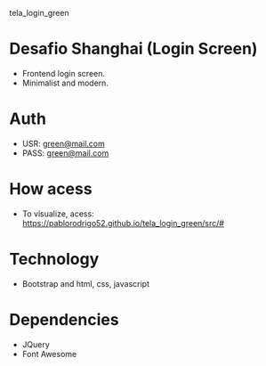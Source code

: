 tela_login_green

# Desafio Shanghai (Login Screen)
- Frontend login screen.  
- Minimalist and modern.

# Auth

- USR: green@mail.com
- PASS: green@mail.com

# How acess 
- To visualize, acess: https://pablorodrigo52.github.io/tela_login_green/src/#

# Technology

- Bootstrap and html, css, javascript

# Dependencies

- JQuery
- Font Awesome